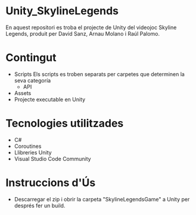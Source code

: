 # Unity_SkylineLegends
En aquest repositori es troba el projecte de Unity del videojoc Skyline Legends, produit per David Sanz, Arnau Molano i Raúl Palomo.
# Contingut
- Scripts
  Els scripts es troben separats per carpetes que determinen la seva categoría
  - API
- Assets
- Projecte executable en Unity

# Tecnologies utilitzades
- C#
- Coroutines
- Llibreries Unity
- Visual Studio Code Community

# Instruccions d'Ús
- Descarregar el zip i obrir la carpeta "SkylineLegendsGame" a Unity per després fer un build.
